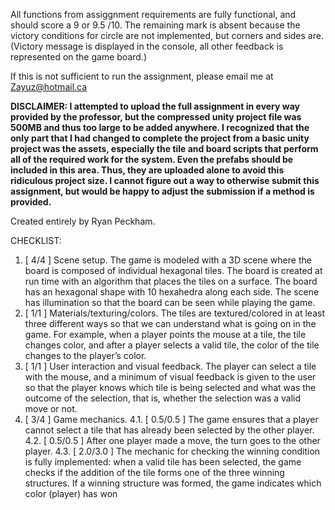 All functions from assiggnment requirements are fully functional, and should score a 9 or 9.5 /10.
The remaining mark is absent because the victory conditions for circle are not implemented, but corners and sides are. (Victory message is displayed in the console, all other feedback is represented on the game board.)

If this is not sufficient to run the assignment, please email me at Zayuz@hotmail.ca

**DISCLAIMER: I attempted to upload the full assignment in every way provided by the professor, but the compressed unity project file was 500MB and thus too large to be added anywhere. I recognized that the only part that I had changed to complete the project from a basic unity project was the assets, especially the tile and board scripts that perform all of the required work for the system. Even the prefabs should be included in this area. Thus, they are uploaded alone to avoid this ridiculous project size. I cannot figure out a way to otherwise submit this assignment, but would be happy to adjust the submission if a method is provided.**

Created entirely by Ryan Peckham.

CHECKLIST:
1. [ 4/4 ] Scene setup. The game is modeled with a 3D scene where the board is composed of
individual hexagonal tiles. The board is created at run time with an algorithm that places the tiles
on a surface. The board has an hexagonal shape with 10 hexahedra along each side. The scene
has illumination so that the board can be seen while playing the game.
2. [ 1/1 ] Materials/texturing/colors. The tiles are textured/colored in at least three different
ways so that we can understand what is going on in the game. For example, when a player points
the mouse at a tile, the tile changes color, and after a player selects a valid tile, the color of the
tile changes to the player’s color.
3. [ 1/1 ] User interaction and visual feedback. The player can select a tile with the mouse, and
a minimum of visual feedback is given to the user so that the player knows which tile is being
selected and what was the outcome of the selection, that is, whether the selection was a valid
move or not.
4. [ 3/4 ] Game mechanics.
4.1. [ 0.5/0.5 ] The game ensures that a player cannot select a tile that has already been selected by
the other player.
4.2. [ 0.5/0.5 ] After one player made a move, the turn goes to the other player.
4.3. [ 2.0/3.0 ] The mechanic for checking the winning condition is fully implemented: when a valid tile
has been selected, the game checks if the addition of the tile forms one of the three winning
structures. If a winning structure was formed, the game indicates which color (player) has won
